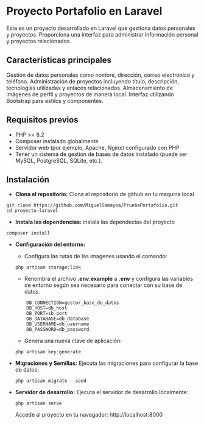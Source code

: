 # Proyecto Portafolio en Laravel
Este es un proyecto desarrollado en Laravel que gestiona datos personales y proyectos. Proporciona una interfaz para administrar información personal y proyectos relacionados.

## Características principales
Gestión de datos personales como nombre, dirección, correo electrónico y teléfono. Administración de proyectos incluyendo título, descripción, tecnologías utilizadas y enlaces relacionados.
Almacenamiento de imágenes de perfil y proyectos de manera local. Interfaz utilizando Bootstrap para estilos y componentes.

## Requisitos previos
- PHP >= 8.2
- Composer instalado globalmente
- Servidor web (por ejemplo, Apache, Nginx) configurado con PHP
- Tener un sistema de gestión de bases de datos instalado (puede ser MySQL, PostgreSQL, SQLite, etc.).  
  
## Instalación
- **Clona el repositorio:**
  Clona el repositorio de github en tu maquina local
```git bash
git clone https://github.com/MiguelSamayoa/PruebaPortafolio.git
cd proyecto-laravel
```

- **Instala las dependencias:**
    instala las dependecias del proyecto
```git bash
composer install
```

- **Configuración del entorno:**
    - Configura las rutas de las imagenes usando el comando:
    ```git bash
    php artisan storage:link
    ```

    -  Renombra el archivo **.env.example** a **.env** y configura las variables de entorno según sea necesario para conectar con su base de datos.
    ```git bash
        DB_CONNECTION=gestor_base_de_datos
        DB_HOST=db_host
        DB_PORT=sb_port
        DB_DATABASE=db_database
        DB_USERNAME=db_username
        DB_PASSWORD=db_password
    ```

    - Genera una nueva clave de aplicación:
    ```git bash
    php artisan key:generate
    ```

- **Migraciones y Semillas:**
    Ejecuta las migraciones para configurar la base de datos:
    ```git bash
    php artisan migrate --seed
    ```

- **Servidor de desarrollo:**
    Ejecuta el servidor de desarrollo localmente:
    ```git bash
    php artisan serve
    ```
    Accede al proyecto en tu navegador: http://localhost:8000

